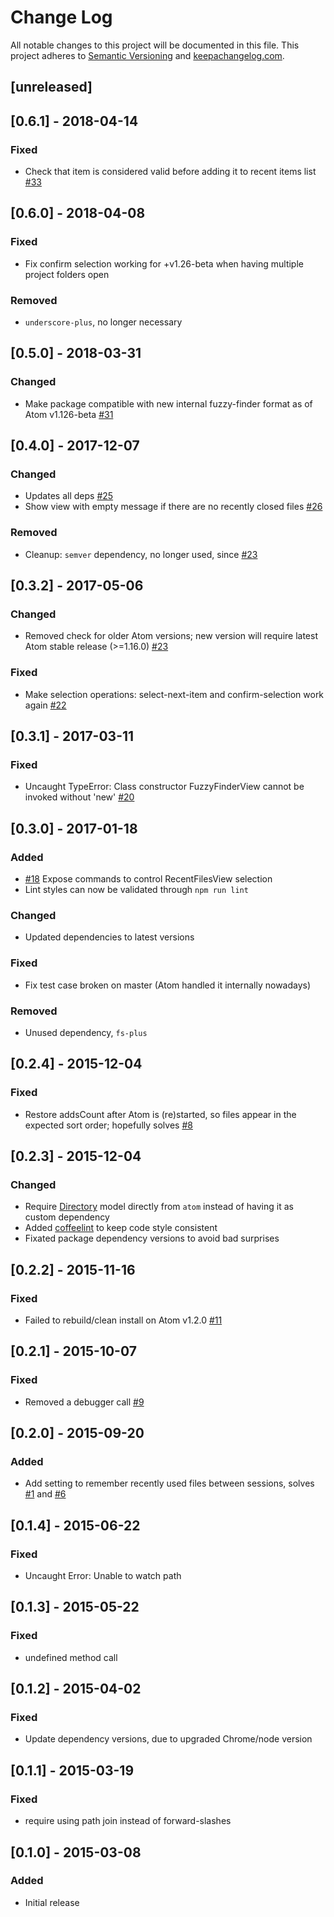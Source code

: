 # Change Log
All notable changes to this project will be documented in this file.
This project adheres to [Semantic Versioning](http://semver.org/) and [keepachangelog.com](http://keepachangelog.com/).

## [unreleased]


## [0.6.1] - 2018-04-14
### Fixed
- Check that item is considered valid before adding it to recent items list [#33](https://github.com/viddo/recent-files-fuzzy-finder/issues/33)


## [0.6.0] - 2018-04-08
### Fixed
- Fix confirm selection working for +v1.26-beta when having multiple project folders open

### Removed
- `underscore-plus`, no longer necessary


## [0.5.0] - 2018-03-31
### Changed
- Make package compatible with new internal fuzzy-finder format as of Atom v1.126-beta [#31](https://github.com/viddo/recent-files-fuzzy-finder/pull/31)


## [0.4.0] - 2017-12-07
### Changed
- Updates all deps [#25](https://github.com/viddo/recent-files-fuzzy-finder/pull/25)
- Show view with empty message if there are no recently closed files [#26](https://github.com/viddo/recent-files-fuzzy-finder/pull/26)

### Removed
- Cleanup: `semver` dependency, no longer used, since [#23](https://github.com/viddo/recent-files-fuzzy-finder/pull/23)


## [0.3.2] - 2017-05-06
### Changed
- Removed check for older Atom versions; new version will require latest Atom stable release (>=1.16.0) [#23](https://github.com/viddo/recent-files-fuzzy-finder/pull/23)

### Fixed
- Make selection operations: select-next-item and confirm-selection work again [#22](https://github.com/viddo/recent-files-fuzzy-finder/pull/22)


## [0.3.1] - 2017-03-11
### Fixed
- Uncaught TypeError: Class constructor FuzzyFinderView cannot be invoked without 'new' [#20](https://github.com/viddo/recent-files-fuzzy-finder/pull/20)


## [0.3.0] - 2017-01-18
### Added
- [#18](https://github.com/viddo/recent-files-fuzzy-finder/pull/18) Expose commands to control RecentFilesView selection
- Lint styles can now be validated through `npm run lint`

### Changed
- Updated dependencies to latest versions

### Fixed
- Fix test case broken on master (Atom handled it internally nowadays)

### Removed
- Unused dependency, `fs-plus`


## [0.2.4] - 2015-12-04
### Fixed
- Restore addsCount after Atom is (re)started, so files appear in the expected sort order; hopefully solves [#8](https://github.com/viddo/recent-files-fuzzy-finder/pull/8)


## [0.2.3] - 2015-12-04
### Changed
- Require [Directory](https://atom.io/docs/api/v1.2.4/Directory) model directly from `atom` instead of having it as custom dependency
- Added [coffeelint](http://www.coffeelint.org/) to keep code style consistent
- Fixated package dependency versions to avoid bad surprises


## [0.2.2] - 2015-11-16
### Fixed
- Failed to rebuild/clean install on Atom v1.2.0 [#11](https://github.com/viddo/recent-files-fuzzy-finder/pull/11)


## [0.2.1] - 2015-10-07
### Fixed
- Removed a debugger call [#9](https://github.com/viddo/recent-files-fuzzy-finder/pull/9)


## [0.2.0] - 2015-09-20
### Added
- Add setting to remember recently used files between sessions, solves [#1](https://github.com/viddo/recent-files-fuzzy-finder/pull/1) and [#6](https://github.com/viddo/recent-files-fuzzy-finder/pull/6)


## [0.1.4] - 2015-06-22
### Fixed
- Uncaught Error: Unable to watch path


## [0.1.3] - 2015-05-22
### Fixed
- undefined method call


## [0.1.2] - 2015-04-02
### Fixed
- Update dependency versions, due to upgraded Chrome/node version


## [0.1.1] - 2015-03-19
### Fixed
- require using path join instead of forward-slashes


## [0.1.0] - 2015-03-08
### Added
- Initial release
